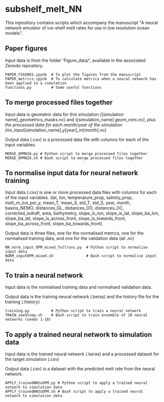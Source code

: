 # subshelf_melt_NN
This repository contains scripts which accompany the manuscript "A neural network emulator of ice-shelf melt rates for use in low resolution ocean models". 



## Paper figures 

Input data is from the folder 'Figure_data/', available in the associated Zenodo repository.

```
PAPER_FIGURES.ipynb  # To plot the figures from the manuscript 
PAPER_metrics.ipynb  # To calculate metrics when a neural network has been applied to a simulation
functions.py         # Some useful functions 
```



## To merge processed files together 

Input data is geometric data for this simulation (\[simulation name\]_geometrics_masks.nc) and (\[simulation_name\] _geom_vars.nc), plus the processed data for each month/year of the simulation (nn_input_\[simulation_name\]_y\[year\]_m\[month\].nc)

Output data (.csv) is a processed data file with columns for each of the input variables. 

```
MERGE_OPM026.py # Python script to merge processed files together 
MERGE_OPM026.sh # Bash script to merge processed files together 
```

## To normalise input data for neural network training

Input data (.csv) is one or more processed data files with columns for each of the input variables. 
(lat, lon, temperature_prop, salinity_prop, melt_m_ice_per_y, mean_T, mean_S, std_T, std_S, year, month, basins_NEMO, distances_GL, distances_OO, distances_OC, corrected_isdraft, area, bathymetry, slope_is_lon, slope_is_lat, slope_ba_lon, slope_ba_lat, slope_is_across_front, slope_is_towards_front, slope_ba_across_front, slope_ba_towards_front) 

Output data is three files, one for the normalised metrics, one for the normalised training data, and one for the validation data (all .nc) 

```
NN_norm_input_OPM_mixed_fullruns.py  # Python script to normalise input data 
NORM_inputOPM_mixed.sh               # Bash script to normalise input data 
```

## To train a neural network 

Input data is the normalised training data and normalised validation data. 

Output data is the training neural network (.keras) and the history file for the training (.history)

```
training.py          # Python script to train a neural network
TRAIN_seedloop.sh    # Bash script to train ensemble of 10 neural networks (seeds 1-10)
```

## To apply a trained neural network to simulation data 

Input data is the trained neural network (.keras) and a processed dataset for the target simulation (.csv)

Output data (.csv) is a dataset with the predicted melt rate from the neural network. 

```
APPLY_trainedNNtoOPM.py # Python script to apply a trained neural network to simulation data 
APPLY_trainedNNtoOPM.sh # Bash script to apply a trained neural network to simulation data 
```
